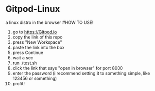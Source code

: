 # Gitpod-Linux
a linux distro in the browser
#HOW TO USE!
1. go to https://Gitpod.io
2. copy the link of this repo
3. press "New Workspace"
4. paste the link into the box
5. press Continue
6. wait a sec
7. run ./test.sh
8. click the link that says "open in browser" for port 8000
9. enter the password (i recommend setting it to something simple, like 123456 or something)
10. profit!
